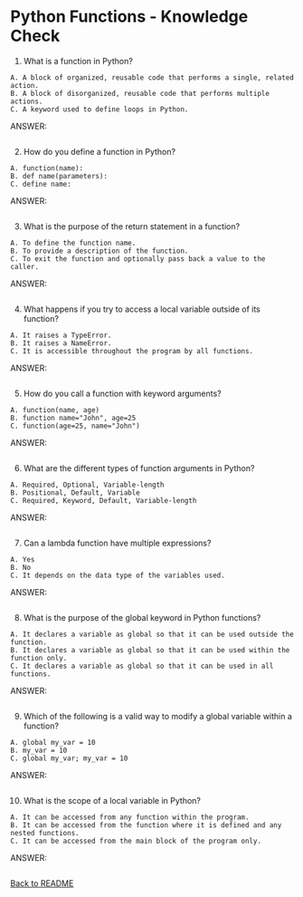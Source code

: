 # Python Functions - Knowledge Check


1. What is a function in Python?
```
A. A block of organized, reusable code that performs a single, related action.
B. A block of disorganized, reusable code that performs multiple actions.
C. A keyword used to define loops in Python.
```

ANSWER:
```

```

2. How do you define a function in Python?
```
A. function(name):
B. def name(parameters):
C. define name:
```

ANSWER:
```

```

3. What is the purpose of the return statement in a function?
```
A. To define the function name.
B. To provide a description of the function.
C. To exit the function and optionally pass back a value to the caller.
```

ANSWER:
```

```

4. What happens if you try to access a local variable outside of its function?
```
A. It raises a TypeError.
B. It raises a NameError.
C. It is accessible throughout the program by all functions.
```

ANSWER:
```

```

5. How do you call a function with keyword arguments?
```
A. function(name, age)
B. function name="John", age=25
C. function(age=25, name="John")
```

ANSWER:
```

```

6. What are the different types of function arguments in Python?
```
A. Required, Optional, Variable-length
B. Positional, Default, Variable
C. Required, Keyword, Default, Variable-length
```

ANSWER:
```

```

7. Can a lambda function have multiple expressions?
```
A. Yes
B. No
C. It depends on the data type of the variables used.
```

ANSWER:
```

```

8. What is the purpose of the global keyword in Python functions?
```
A. It declares a variable as global so that it can be used outside the function.
B. It declares a variable as global so that it can be used within the function only.
C. It declares a variable as global so that it can be used in all functions.
```

ANSWER:
```

```

9. Which of the following is a valid way to modify a global variable within a function?
```
A. global my_var = 10
B. my_var = 10
C. global my_var; my_var = 10
```

ANSWER:
```

```

10. What is the scope of a local variable in Python?
```
A. It can be accessed from any function within the program.
B. It can be accessed from the function where it is defined and any nested functions.
C. It can be accessed from the main block of the program only.
```

ANSWER:
```

```

[Back to README](README.md)
